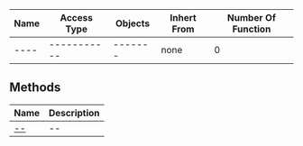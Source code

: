 


| Name | Access Type | Objects | Inhert From | Number Of Function |
| ---- | ----------- | ------- | ----------- | ------------------ |
| ---- | ----------- | ------- | none | 0 |

## Methods

| Name | Description |
| --------------------- | --------------------- |
| [--]( ) | -- |


